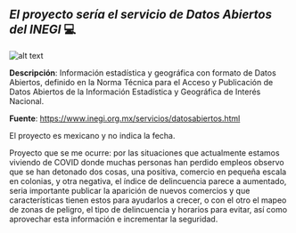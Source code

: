 ## ***El proyecto sería el servicio de Datos Abiertos del INEGI*** :computer:

![alt text](https://upload.wikimedia.org/wikipedia/commons/8/89/INEGI.png)

**Descripción**: Información estadística y geográfica con formato de Datos Abiertos, definido en la Norma Técnica para el Acceso y Publicación de Datos Abiertos de la Información Estadística y Geográfica de Interés Nacional.

**Fuente**: https://www.inegi.org.mx/servicios/datosabiertos.html

El proyecto es mexicano y no indica la fecha.

Proyecto que se me ocurre: por las situaciones que actualmente estamos viviendo de COVID donde muchas personas han perdido empleos observo que se han detonado dos cosas, una positiva, comercio en pequeña escala en colonias, y otra negativa, el índice de delincuencia parece a aumentado, seria importante publicar la aparición de nuevos comercios y que características tienen estos para ayudarlos a crecer, o con el otro el mapeo de zonas de peligro, el tipo de delincuencia y horarios para evitar, así como aprovechar esta información e incrementar la seguridad.
